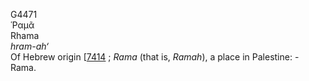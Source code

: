 <body>
  <p>G4471<br>  Ῥαμᾶ  <br> Rhama  <br><i>hram-ah‘ </i><br>Of Hebrew origin [<a href="h7414.htm">7414</a> ; <i>Rama</i> (that is, <i>Ramah</i>), a place in Palestine: - Rama.<br></p>
 </body>